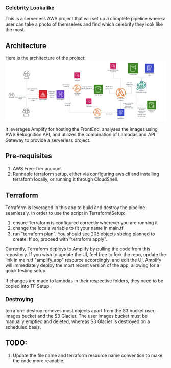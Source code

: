 ### Celebrity Lookalike 
This is a serverless AWS project that will set up a complete pipeline where a user can take a photo of themselves and find
which celebrity they look like the most. 

## Architecture
Here is the architecture of the project:
![Architecture](Architecture.png)

It leverages Amplify for hosting the FrontEnd, analyses the images using AWS Rekognition API, and utilizes the combination of 
Lambdas and API Gateway to provide a serverless project. 

## Pre-requisites
1. AWS Free-Tier account
2. Runnable terraform setup, either via configuring aws cli and installing terraform locally, or running it through CloudShell. 

## Terraform
Terraform is leveraged in this app to build and destroy the pipeline seamlessly. In order to use the script in Terraform\Setup:
1. ensure Terraform is configured correctly wherever you are running it
2. change the locals variable to fit your name in main.tf
3. run "terraform plan". You should see 205 objects sbeing planned to create. If so, proceed with "terraform apply". 

Currently, Terraform deploys to Amplify by pulling the code from this repository. If you wish to update the UI, feel free to fork the repo, update the link in main.tf "amplify_app" resource accordingly, and edit the UI. Amplify will immediately deploy the most recent version of the app, allowing for a quick testing setup.

If changes are made to lambdas in their respective folders, they need to be copied into TF Setup.

### Destroying
terraform destroy removes most objects apart from the S3 bucket user-images bucket and the S3 Glacier. The user images bucket must be manually emptied and deleted, whereas S3 Glacier is destroyed on a scheduled basis.


## TODO:
1. Update the file name and terraform resource name convention to make the code more readable.
